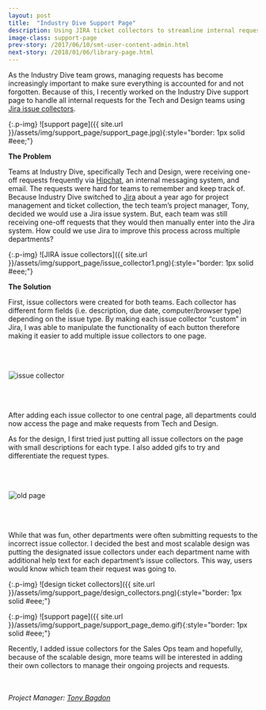 ```yaml
---
layout: post
title:  "Industry Dive Support Page"
description: Using JIRA ticket collectors to streamline internal requests
image-class: support-page
prev-story: /2017/06/10/smt-user-content-admin.html
next-story: /2018/01/06/library-page.html
---
```


As the Industry Dive team grows, managing requests has become increasingly important to make sure everything is accounted for and not forgotten. Because of this, I recently worked on the Industry Dive support page to handle all internal requests for the Tech and Design teams using <a href="https://confluence.atlassian.com/adminjiraserver071/using-the-issue-collector-802592637.html" target="_blank">Jira issue collectors</a>. 

{:.p-img}
![support page]({{ site.url }}/assets/img/support_page/support_page.jpg){:style="border: 1px solid #eee;"}

**The Problem**

Teams at Industry Dive, specifically Tech and Design, were receiving one-off requests frequently via [Hipchat](https://www.atlassian.com/software/hipchat), an internal messaging system, and email. The requests were hard for teams to remember and keep track of. Because Industry Dive switched to [Jira](https://www.atlassian.com/software/jira) about a year ago for project management and ticket collection, the tech team’s project manager, Tony, decided we would use a Jira issue system. But, each team was still receiving one-off requests that they would then manually enter into the Jira system. How could we use Jira to improve this process across multiple departments?

{:.p-img}
![JIRA issue collectors]({{ site.url }}/assets/img/support_page/issue_collector1.png){:style="border: 1px solid #eee;"}

**The Solution**

First, issue collectors were created for both teams. Each collector has different form fields (i.e. description, due date, computer/browser type) depending on the issue type. By making each issue collector “custom” in Jira, I was able to manipulate the functionality of each button therefore making it easier to add multiple issue collectors to one page.

<img alt="issue collector" class="p-img" src="{{ site.url }}/assets/img/support_page/issue_collector_popup.png" style="border: 1px solid #eee; margin: 3rem auto;">

After adding each issue collector to one central page, all departments could now access the page and make requests from Tech and Design. 
 
As for the design, I first tried just putting all issue collectors on the page with small descriptions for each type. I also added gifs to try and differentiate the request types.

<img alt="old page" class="p-img" src="{{ site.url }}/assets/img/support_page/old_support_page.png" alt="initial layout" style="border: 1px solid #eee; margin: 3rem auto;">

While that was fun, other departments were often submitting requests to the incorrect issue collector. I decided the best and most scalable design was putting the designated issue collectors under each department name with additional help text for each department’s issue collectors. This way, users would know which team their request was going to.

{:.p-img}
![design ticket collectors]({{ site.url }}/assets/img/support_page/design_collectors.png){:style="border: 1px solid #eee;"}

{:.p-img}
![support page]({{ site.url }}/assets/img/support_page/support_page_demo.gif){:style="border: 1px solid #eee;"}

Recently, I added issue collectors for the Sales Ops team and hopefully, because of the scalable design, more teams will be interested in adding their own collectors to manage their ongoing projects and requests.

<p style="font-style: italic; margin-top: 3rem;">Project Manager: <a target="_blank" href="https://www.linkedin.com/in/tonybagdon/">Tony Bagdon</a></p>

